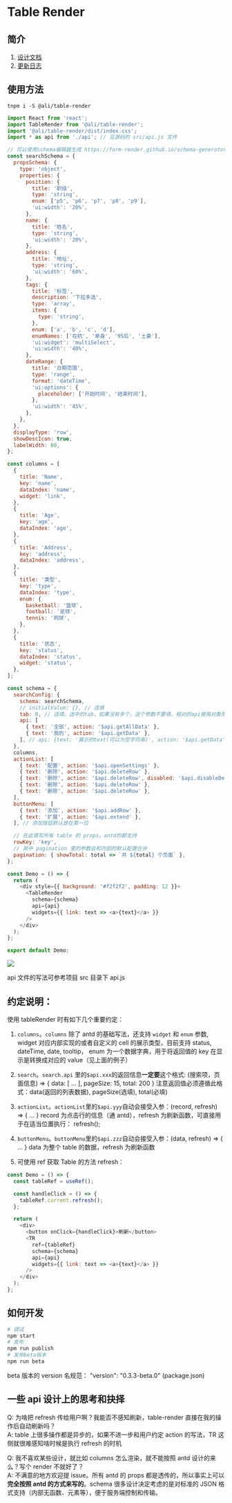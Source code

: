 # Table Render

## 简介

1. [设计文档](https://yuque.antfin-inc.com/nasa.wy/rx1nh9/ildeyo)
2. [更新日志](http://gitlab.alibaba-inc.com/one-sdk/table-render/blob/master/CHANGELOG.md)

## 使用方法

```
tnpm i -S @ali/table-render
```

```js
import React from 'react';
import TableRender from '@ali/table-render';
import '@ali/table-render/dist/index.css';
import * as api from './api'; // 见源码的 src/api.js 文件

// 可以使用schema编辑器生成 https://form-render.github.io/schema-generator/
const searchSchema = {
  propsSchema: {
    type: 'object',
    properties: {
      position: {
        title: '职级',
        type: 'string',
        enum: ['p5', 'p6', 'p7', 'p8', 'p9'],
        'ui:width': '20%',
      },
      name: {
        title: '姓名',
        type: 'string',
        'ui:width': '20%',
      },
      address: {
        title: '地址',
        type: 'string',
        'ui:width': '60%',
      },
      tags: {
        title: '标签',
        description: '下拉多选',
        type: 'array',
        items: {
          type: 'string',
        },
        enum: ['a', 'b', 'c', 'd'],
        enumNames: ['在杭', '单身', '95后', '土豪'],
        'ui:widget': 'multiSelect',
        'ui:width': '40%',
      },
      dateRange: {
        title: '日期范围',
        type: 'range',
        format: 'dateTime',
        'ui:options': {
          placeholder: ['开始时间', '结束时间'],
        },
        'ui:width': '45%',
      },
    },
  },
  displayType: 'row',
  showDescIcon: true,
  labelWidth: 80,
};

const columns = [
  {
    title: 'Name',
    key: 'name',
    dataIndex: 'name',
    widget: 'link',
  },
  {
    title: 'Age',
    key: 'age',
    dataIndex: 'age',
  },
  {
    title: 'Address',
    key: 'address',
    dataIndex: 'address',
  },
  {
    title: '类型',
    key: 'type',
    dataIndex: 'type',
    enum: {
      basketball: '篮球',
      football: '足球',
      tennis: '网球',
    },
  },
  {
    title: '状态',
    key: 'status',
    dataIndex: 'status',
    widget: 'status',
  },
];

const schema = {
  searchConfig: {
    schema: searchSchema,
    // initialValue: {}, // 选填
    tab: 0, // 选填。选中的tab，如果没有多个，这个参数不要填，相对的api使用对象形式
    api: [
      { text: '全部', action: '$api.getAllData' },
      { text: '我的', action: '$api.getData' },
    ], // api: {text: '展示的text(可以为空字符串)', action: '$api.getData' }  当只有一个值的时候
  },
  columns,
  actionList: [
    { text: '配置', action: '$api.openSettings' },
    { text: '删除', action: '$api.deleteRow' },
    { text: '删除', action: '$api.deleteRow', disabled: '$api.disableDelete' },
    { text: '删除', action: '$api.deleteRow' },
    { text: '删除', action: '$api.deleteRow' },
  ],
  buttonMenu: [
    { text: '添加', action: '$api.addRow' },
    { text: '扩展', action: '$api.extend' },
  ], // 添加按钮默认放在第一位

  // 在此填写所有 table 的 props，antd的都支持
  rowKey: 'key',
  // 其中 pagination 里的参数会和内部的默认配置合并
  pagination: { showTotal: total => `共 ${total} 个页面` },
};

const Demo = () => {
  return (
    <div style={{ background: '#f2f2f2', padding: 12 }}>
      <TableRender
        schema={schema}
        api={api}
        widgets={{ link: text => <a>{text}</a> }}
      />
    </div>
  );
};

export default Demo;
```

![](https://img.alicdn.com/tfs/TB1c1KhKHj1gK0jSZFuXXcrHpXa-1010-666.png)

api 文件的写法可参考项目 src 目录下 api.js

## 约定说明：

使用 tableRender 时有如下几个重要约定：

1. `columns`。`columns` 除了 antd 的基础写法，还支持 `widget` 和 `enum` 参数, widget 对应内部实现的或者自定义的 cell 的展示类型，目前支持 status, dateTime, date, tooltip， enum 为一个数据字典，用于将返回值的 key 在显示是转换成对应的 value（见上面的例子）

2. `search`。`search.api` 里的`$api.xxx`的返回信息**一定要**这个格式: (搜索项，页面信息) => { data: [ ... ], pageSize: 15, total: 200 } 注意返回值必须遵循此格式：data(返回的列表数据), pageSize(选填), total(必填)

3. `actionList`。`actionList`里的`$api.yyy`自动会接受入参：(record, refresh) => { ... } record 为点击行的信息（通 antd），refresh 为刷新函数，可直接用于在适当位置执行： refresh();

4. `buttonMenu`。`buttonMenu`里的`$api.zzz`自动会接受入参：(data, refresh) => { ... } data 为整个 table 的数据，refresh 为刷新函数

5. 可使用 ref 获取 Table 的方法 refresh：

```js
const Demo = () => {
  const tableRef = useRef();

  const handleClick = () => {
    tableRef.current.refresh();
  };

  return (
    <div>
      <button onClick={handleClick}>刷新</button>
      <TR
        ref={tableRef}
        schema={schema}
        api={api}
        widgets={{ link: text => <a>{text}</a> }}
      />
    </div>
  );
};
```

## 如何开发

```sh
# 调试
npm start
# 发布
npm run publish
# 发布beta版本
npm run beta
```

beta 版本的 version 名规范： "version": "0.3.3-beta.0" (package.json)

## 一些 api 设计上的思考和抉择

Q: 为啥把 refresh 传给用户啊？我能否不感知刷新，table-render 直接在我的操作后自动刷新吗？  
A: table 上很多操作都是异步的，如果不进一步和用户约定 action 的写法，TR 这侧就很难感知啥时候是执行 refresh 的时机

Q: 我不喜欢某些设计，就比如 columns 怎么渲染，就不能按照 antd 设计的来么？写个 render 不就好了？  
A: 不满意的地方欢迎提 issue。所有 antd 的 props 都是透传的，所以事实上可以**完全按照 antd 的方式来写的**。schema 很多设计决定考虑的是对标准的 JSON 格式支持（内部无函数、元素等），便于服务端控制和传输。
